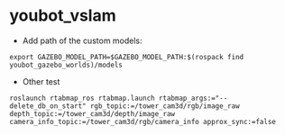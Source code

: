 # youbot_vslam
- Add path of the custom models:
```
export GAZEBO_MODEL_PATH=$GAZEBO_MODEL_PATH:$(rospack find youbot_gazebo_worlds)/models
```

- Other test
```
roslaunch rtabmap_ros rtabmap.launch rtabmap_args:="--delete_db_on_start" rgb_topic:=/tower_cam3d/rgb/image_raw depth_topic:=/tower_cam3d/depth/image_raw camera_info_topic:=/tower_cam3d/rgb/camera_info approx_sync:=false
```